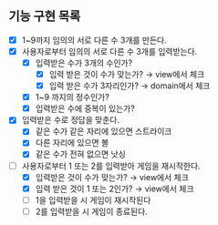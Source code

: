 ## 기능 구현 목록


- [x]  1~9까지 임의의 서로 다른 수 3개를 만든다.
- [x]  사용자로부터 임의의 서로 다른 수 3개를 입력받는다.
    - [x]  입력받은 수가 3개의 수인가?
        - [x]  입력 받은 것이 수가 맞는가? → view에서 체크
        - [x]  입력 받은 수가 3자리인가? → domain에서 체크
    - [x]  1~9 까지의 정수인가?
    - [x]  입력받은 수에 중복이 있는가?
- [x]  입력받은 수로 정답을 맞춘다.
    - [x]  같은 수가 같은 자리에 있으면 스트라이크
    - [x]  다른 자리에 있으면 볼
    - [x]  같은 수가 전혀 없으면 낫싱
- [ ]  사용자로부터 1 또는 2를 입력받아 게임을 재시작한다.
    - [x]  입력받은 것이 수가 맞는가? → view에서 체크
    - [x]  입력 받은 것이 1 또는 2인가? → view에서 체크
    - [ ]  1을 입력받을 시 게임이 재시작된다
    - [ ]  2를 입력받을 시 게임이 종료된다.
